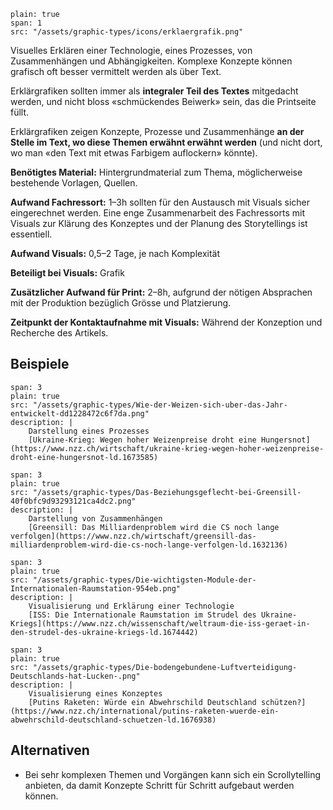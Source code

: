 ```image
plain: true
span: 1
src: "/assets/graphic-types/icons/erklaergrafik.png"
```

Visuelles Erklären einer Technologie, eines Prozesses, von Zusammenhängen und Abhängigkeiten. Komplexe Konzepte können grafisch oft besser vermittelt werden als über Text.

 Erklärgrafiken sollten immer als **integraler Teil des Textes** mitgedacht werden, und nicht bloss «schmückendes Beiwerk» sein, das die Printseite füllt. 
 
 Erklärgrafiken zeigen Konzepte, Prozesse und Zusammenhänge **an der Stelle im Text, wo diese Themen erwähnt erwähnt werden** (und nicht dort, wo man «den Text mit etwas Farbigem auflockern» könnte).

**Benötigtes Material:** Hintergrundmaterial zum Thema, möglicherweise bestehende Vorlagen, Quellen.

**Aufwand Fachressort:** 1–3h sollten für den Austausch mit Visuals sicher eingerechnet werden. Eine enge Zusammenarbeit des Fachressorts mit Visuals zur Klärung des Konzeptes und der Planung des Storytellings ist essentiell.

**Aufwand Visuals:** 0,5–2 Tage, je nach Komplexität

**Beteiligt bei Visuals:** Grafik

**Zusätzlicher Aufwand für Print:** 2–8h, aufgrund der nötigen Absprachen mit der Produktion bezüglich Grösse und Platzierung.

**Zeitpunkt der Kontaktaufnahme mit Visuals:** Während der Konzeption und Recherche des Artikels.

## Beispiele
```image
span: 3
plain: true
src: "/assets/graphic-types/Wie-der-Weizen-sich-uber-das-Jahr-entwickelt-dd1228472c6f7da.png"
description: |
	Darstellung eines Prozesses
	[Ukraine-Krieg: Wegen hoher Weizenpreise droht eine Hungersnot](https://www.nzz.ch/wirtschaft/ukraine-krieg-wegen-hoher-weizenpreise-droht-eine-hungersnot-ld.1673585)
```

```image
span: 3
plain: true
src: "/assets/graphic-types/Das-Beziehungsgeflecht-bei-Greensill-40f0bfc9d93293121ca4dc2.png"
description: |
	Darstellung von Zusammenhängen
	[Greensill: Das Milliardenproblem wird die CS noch lange verfolgen](https://www.nzz.ch/wirtschaft/greensill-das-milliardenproblem-wird-die-cs-noch-lange-verfolgen-ld.1632136)
```

```image
span: 3
plain: true
src: "/assets/graphic-types/Die-wichtigsten-Module-der-Internationalen-Raumstation-954eb.png"
description: |
	Visualisierung und Erklärung einer Technologie
	[ISS: Die Internationale Raumstation im Strudel des Ukraine-Kriegs](https://www.nzz.ch/wissenschaft/weltraum-die-iss-geraet-in-den-strudel-des-ukraine-kriegs-ld.1674442)
```

```image
span: 3
plain: true
src: "/assets/graphic-types/Die-bodengebundene-Luftverteidigung-Deutschlands-hat-Lucken-.png"
description: |
	Visualisierung eines Konzeptes
	[Putins Raketen: Würde ein Abwehrschild Deutschland schützen?](https://www.nzz.ch/international/putins-raketen-wuerde-ein-abwehrschild-deutschland-schuetzen-ld.1676938)
```
## Alternativen
- Bei sehr komplexen Themen und Vorgängen kann sich ein Scrollytelling anbieten, da damit Konzepte Schritt für Schritt aufgebaut werden können.